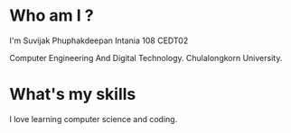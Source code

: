 # Who am I ?
I'm Suvijak Phuphakdeepan 
Intania 108 CEDT02

Computer Engineering And Digital Technology.
Chulalongkorn University.

# What's my skills
I love learning computer science and coding.
